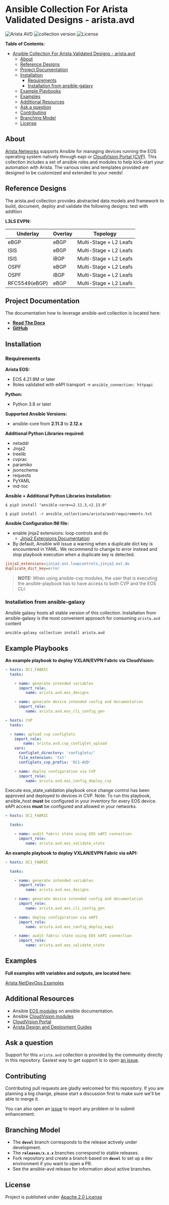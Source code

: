# Ansible Collection For Arista Validated Designs - arista.avd

![Arista AVD](https://img.shields.io/badge/Arista-AVD%20Automation-blue) ![collection version](https://img.shields.io/github/v/release/aristanetworks/ansible-avd) ![License](https://img.shields.io/github/license/aristanetworks/ansible-avd)

**Table of Contents:**

- [Ansible Collection For Arista Validated Designs - arista.avd](#ansible-collection-for-arista-validated-designs---aristaavd)
  - [About](#about)
  - [Reference Designs](#reference-designs)
  - [Project Documentation](#project-documentation)
  - [Installation](#installation)
    - [Requirements](#requirements)
    - [Installation from ansible-galaxy](#installation-from-ansible-galaxy)
  - [Example Playbooks](#example-playbooks)
  - [Examples](#examples)
  - [Additional Resources](#additional-resources)
  - [Ask a question](#ask-a-question)
  - [Contributing](#contributing)
  - [Branching Model](#branching-model)
  - [License](#license)

## About

[Arista Networks](https://www.arista.com/) supports Ansible for managing devices running the EOS operating system natively through eapi or [CloudVision Portal (CVP)](https://www.arista.com/en/products/eos/eos-cloudvision).
This collection includes a set of ansible roles and modules to help kick-start your automation with Arista. The various roles and templates provided are designed to be customized and extended to your needs!

<!-- <center><img src="ansible_collections/arista/avd/media/avd-logo.png" alt="Arista AVD Overview" width="800"/></center> -->

## Reference Designs

The arista.avd collection provides abstracted data models and framework to build, document, deploy and validate the following designs: test with addition

**L3LS EVPN:**

| Underlay | Overlay | Topology |
| -------- | ------- | ---------- |
| eBGP | eBGP | Multi-Stage + L2 Leafs |
| ISIS | eBGP | Multi-Stage + L2 Leafs  |
| ISIS | iBGP | Multi-Stage + L2 Leafs  |
| OSPF | eBGP | Multi-Stage + L2 Leafs |
| OSPF | iBGP | Multi-Stage + L2 Leafs  |
| RFC5549(eBGP) | eBGP | Multi-Stage + L2 Leafs |

<!-- <center><img src="ansible_collections/arista/avd/media/5-stage-topology.gif" alt="Arista AVD Overview" width="800"/></center> -->

## Project Documentation

The documentation how to leverage ansible-avd collection is located here:
  - **[Read The Docs](https://avd.sh/en/latest/)**
  - **[GitHub](./ansible_collections/arista/avd/README.md)**

## Installation

### Requirements

**Arista EOS:**

- EOS 4.21.8M or later
- Roles validated with eAPI transport -> `ansible_connection: httpapi`

**Python:**

- Python 3.8 or later

**Supported Ansible Versions:**

- ansible-core from __2.11.3__ to __2.12.x__

**Additional Python Libraries required:**

- netaddr
- Jinja2
- treelib
- cvprac
- paramiko
- jsonschema
- requests
- PyYAML
- md-toc

**Ansible + Additional Python Libraries Installation:**

```shell
$ pip3 install "ansible-core>=2.11.3,<2.13.0"

$ pip3 install -r ansible_collections/arista/avd/requirements.txt
```

**Ansible Configuration INI file:**

- enable jinja2 extensions: loop controls and do
  - [Jinja2 Extensions Documentation](https://jinja.palletsprojects.com/extensions/)
- By default, Ansible will issue a warning when a duplicate dict key is encountered in YAML. We recommend to change to error instead and stop playbook execution when a duplicate key is detected.

```ini
jinja2_extensions=jinja2.ext.loopcontrols,jinja2.ext.do
duplicate_dict_key=error
```

> **_NOTE:_** When using ansible-cvp modules, the user that is executing the ansible-playbook has to have access to both CVP and the EOS CLI.

### Installation from ansible-galaxy

Ansible galaxy hosts all stable version of this collection. Installation from ansible-galaxy is the most convenient approach for consuming `arista.avd` content

```shell
ansible-galaxy collection install arista.avd
```

## Example Playbooks

**An example playbook to deploy VXLAN/EVPN Fabric via CloudVision:**

<!-- ![Figure 1: Example Playbook CloudVision Deployment](media/example-playbook-deploy-cvp.gif) -->

```yml
- hosts: DC1_FABRIC
  tasks:

    - name: generate intended variables
      import_role:
         name: arista.avd.eos_designs

    - name: generate device intended config and documentation
      import_role:
         name: arista.avd.eos_cli_config_gen

- hosts: CVP
  tasks:

  - name: upload cvp configlets
    import_role:
        name: arista.avd.cvp_configlet_upload
    vars:
      configlet_directory: 'configlets/'
      file_extension: 'txt'
      configlets_cvp_prefix: 'DC1-AVD'

    - name: deploy configuration via CVP
      import_role:
         name: arista.avd.eos_config_deploy_cvp
```

Execute eos_state_validation playbook once change control has been approved and deployed to devices in CVP.
Note: To run this playbook, ansible_host **must** be configured in your inventory for every EOS device. eAPI access **must** be configured and allowed in your networks.

```yml
- hosts: DC1_FABRIC

  tasks:

    - name: audit fabric state using EOS eAPI connection
      import_role:
         name: arista.avd.eos_validate_state
```

**An example playbook to deploy VXLAN/EVPN Fabric via eAPI:**

<!-- ![Figure 2: Example Playbook CloudVision Deployment](media/example-playbook-deploy-eapi.gif) -->

```yml
- hosts: DC1_FABRIC

  tasks:

    - name: generate intended variables
      import_role:
         name: arista.avd.eos_designs

    - name: generate device intended config and documentation
      import_role:
         name: arista.avd.eos_cli_config_gen

    - name: deploy configuration via eAPI
      import_role:
         name: arista.avd.eos_config_deploy_eapi

    - name: audit fabric state using EOS eAPI connection
      import_role:
         name: arista.avd.eos_validate_state
```

## Examples

**Full examples with variables and outputs, are located here:**

[Arista NetDevOps Examples](https://github.com/aristanetworks/netdevops-examples)

## Additional Resources

- Ansible [EOS modules](https://docs.ansible.com/ansible/latest/modules/list_of_network_modules.html#eos) on ansible documentation.
- Ansible [CloudVision modules](https://github.com/aristanetworks/ansible-cvp)
- [CloudVision Portal](https://www.arista.com/en/products/eos/eos-cloudvision)
- [Arista Design and Deployment Guides](https://www.arista.com/en/solutions/design-guides)

## Ask a question

Support for this `arista.avd` collection is provided by the community directly in this repository. Easiest way to get support is to open [an issue](https://github.com/aristanetworks/ansible-avd/issues).

## Contributing

Contributing pull requests are gladly welcomed for this repository. If you are planning a big change, please start a discussion first to make sure we'll be able to merge it.

You can also open an [issue](https://github.com/aristanetworks/ansible-avd/issues) to report any problem or to submit enhancement.

## Branching Model

- The __`devel`__ branch corresponds to the release actively under development.
- The __`releases/x.x.x`__ branches correspond to stable releases.
- Fork repository and create a branch based on __`devel`__ to set up a dev environment if you want to open a PR.
- See the ansible-avd release for information about active branches.

## License

Project is published under [Apache 2.0 License](LICENSE)